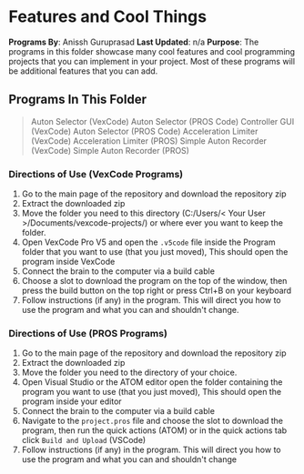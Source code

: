 # Features and Cool Things
**Programs By**: Anissh Guruprasad
**Last Updated**: n/a
**Purpose**: The programs in this folder showcase many cool features and cool programming projects that you can implement in your project. Most of these programs will be additional features that you can add.

## Programs In This Folder
> Auton Selector (VexCode)
> Auton Selector (PROS Code)
> Controller GUI (VexCode)
> Auton Selector (PROS Code)
> Acceleration Limiter (VexCode)
> Acceleration Limiter (PROS)
> Simple Auton Recorder (VexCode)
> Simple Auton Recorder (PROS)


### Directions of Use (VexCode Programs)
1) Go to the main page of the repository and download the repository zip
2) Extract the downloaded zip
3) Move the folder you need to this directory (C:/Users/\< Your User \>/Documents/vexcode-projects/) or where ever you want to keep the folder.
4) Open VexCode Pro V5 and open the `.v5code` file inside the Program folder that you want to use (that you just moved), This should open the program inside VexCode
5) Connect the brain to the computer via a build cable
6) Choose a slot to download the program on the top of the window, then press the build button on the top right or press Ctrl+B on your keyboard
7) Follow instructions (if any) in the program. This will direct you how to use the program and what you can and shouldn't change.

### Directions of Use (PROS Programs)
1) Go to the main page of the repository and download the repository zip
2) Extract the downloaded zip
3) Move the folder you need to the directory of your choice.
4) Open Visual Studio or the ATOM editor open the folder containing the program you want to use (that you just moved), This should open the program inside your editor
5) Connect the brain to the computer via a build cable
6) Navigate to the `project.pros` file and choose the slot to download the program, then run the quick actions (ATOM) or in the quick actions tab click `Build and Upload` (VSCode)
7) Follow instructions (if any) in the program. This will direct you how to use the program and what you can and shouldn't change